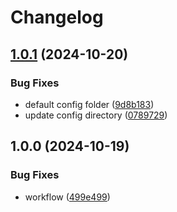 # Changelog

## [1.0.1](https://github.com/AustralianBioCommons/gen3-cdk-config/compare/v1.0.0...v1.0.1) (2024-10-20)


### Bug Fixes

* default config folder ([9d8b183](https://github.com/AustralianBioCommons/gen3-cdk-config/commit/9d8b1830050ee524e4590c978617c369e85b3d44))
* update config directory ([0789729](https://github.com/AustralianBioCommons/gen3-cdk-config/commit/0789729af8394df7e8d680c663afe738bbc60714))

## 1.0.0 (2024-10-19)


### Bug Fixes

* workflow ([499e499](https://github.com/AustralianBioCommons/gen3-cdk-config/commit/499e499e145470f2c32dd3c386cc0643ed3925b6))
